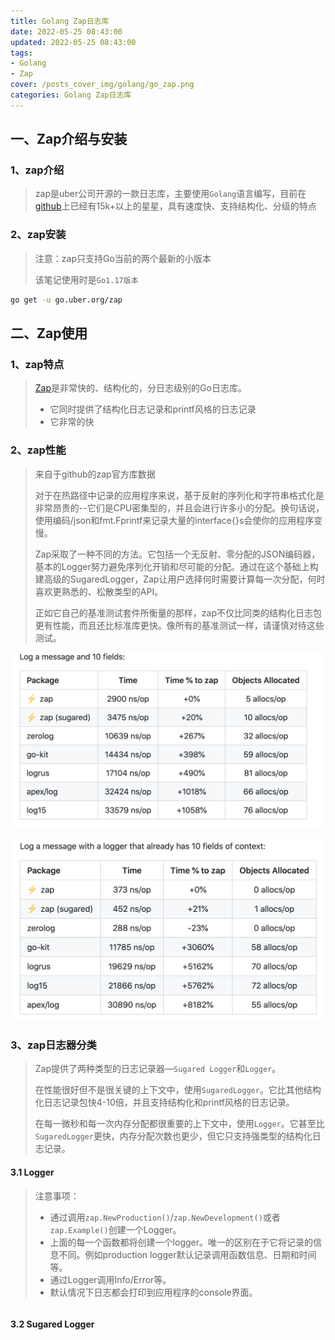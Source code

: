 ```yaml
---
title: Golang Zap日志库
date: 2022-05-25 08:43:00
updated: 2022-05-25 08:43:00
tags:
- Golang
- Zap
cover: /posts_cover_img/golang/go_zap.png
categories: Golang Zap日志库
---
```


## 一、Zap介绍与安装

### 1、zap介绍

> zap是uber公司开源的一款日志库，主要使用`Golang`语言编写，目前在[github](https://github.com/uber-go/zap)上已经有15k+以上的星星，具有速度快、支持结构化、分级的特点

### 2、zap安装

> 注意：zap只支持Go当前的两个最新的小版本
>
> 该笔记使用时是`Go1.17版本`

```bash
go get -u go.uber.org/zap
```

## 二、Zap使用

### 1、zap特点

> [Zap](https://github.com/uber-go/zap)是非常快的、结构化的，分日志级别的Go日志库。
>
> - 它同时提供了结构化日志记录和printf风格的日志记录
> - 它非常的快

### 2、zap性能

> 来自于github的zap官方库数据
>
> 对于在热路径中记录的应用程序来说，基于反射的序列化和字符串格式化是非常昂贵的--它们是CPU密集型的，并且会进行许多小的分配。换句话说，使用编码/json和fmt.Fprintf来记录大量的interface{}s会使你的应用程序变慢。
>
> Zap采取了一种不同的方法。它包括一个无反射、零分配的JSON编码器，基本的Logger努力避免序列化开销和尽可能的分配。通过在这个基础上构建高级的SugaredLogger，Zap让用户选择何时需要计算每一次分配，何时喜欢更熟悉的、松散类型的API。
>
> 正如它自己的基准测试套件所衡量的那样，zap不仅比同类的结构化日志包更有性能，而且还比标准库更快。像所有的基准测试一样，请谨慎对待这些测试。

![image-20220612213749516](go_zap%E6%97%A5%E5%BF%97%E4%BD%BF%E7%94%A8/image-20220612213749516.png)

![image-20220612213815355](go_zap%E6%97%A5%E5%BF%97%E4%BD%BF%E7%94%A8/image-20220612213815355.png)

### 3、zap日志器分类

> Zap提供了两种类型的日志记录器—`Sugared Logger`和`Logger`。
>
> 在性能很好但不是很关键的上下文中，使用`SugaredLogger`。它比其他结构化日志记录包快4-10倍，并且支持结构化和printf风格的日志记录。
>
> 在每一微秒和每一次内存分配都很重要的上下文中，使用`Logger`。它甚至比`SugaredLogger`更快，内存分配次数也更少，但它只支持强类型的结构化日志记录。

#### 3.1 Logger

> 注意事项：
>
> - 通过调用`zap.NewProduction()`/`zap.NewDevelopment()`或者`zap.Example()`创建一个Logger。
> - 上面的每一个函数都将创建一个logger。唯一的区别在于它将记录的信息不同。例如production logger默认记录调用函数信息、日期和时间等。
> - 通过Logger调用Info/Error等。
> - 默认情况下日志都会打印到应用程序的console界面。

```go
```



#### 3.2 Sugared Logger
